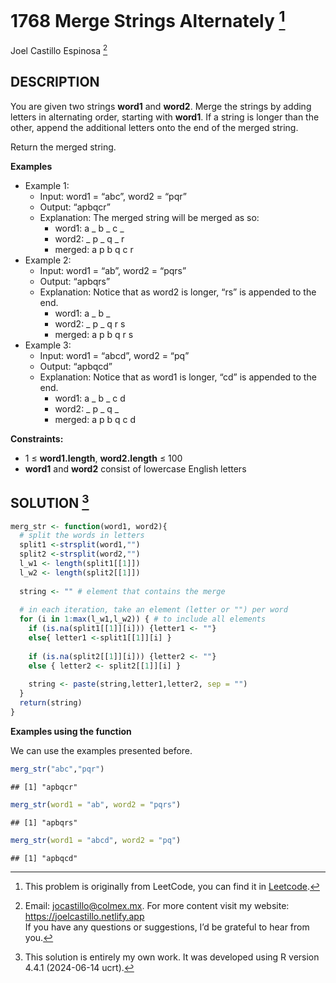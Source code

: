 
# 1768 Merge Strings Alternately [^1]

Joel Castillo Espinosa [^2]

## DESCRIPTION

You are given two strings **word1** and **word2**. Merge the strings by
adding letters in alternating order, starting with **word1**. If a
string is longer than the other, append the additional letters onto the
end of the merged string.

Return the merged string.

**Examples**

- Example 1:
  - Input: word1 = “abc”, word2 = “pqr”
  - Output: “apbqcr”
  - Explanation: The merged string will be merged as so:
    - word1: a \_ b \_ c \_
    - word2: \_ p \_ q \_ r
    - merged: a p b q c r
- Example 2:
  - Input: word1 = “ab”, word2 = “pqrs”
  - Output: “apbqrs”
  - Explanation: Notice that as word2 is longer, “rs” is appended to the
    end.
    - word1: a \_ b \_
    - word2: \_ p \_ q r s
    - merged: a p b q r s
- Example 3:
  - Input: word1 = “abcd”, word2 = “pq”
  - Output: “apbqcd”
  - Explanation: Notice that as word1 is longer, “cd” is appended to the
    end.
    - word1: a \_ b \_ c d
    - word2: \_ p \_ q \_
    - merged: a p b q c d

**Constraints:**

- 1 ≤ **word1.length**, **word2.length** ≤ 100
- **word1** and **word2** consist of lowercase English letters

## SOLUTION [^3]

``` r
merg_str <- function(word1, word2){
  # split the words in letters
  split1 <-strsplit(word1,"")
  split2 <-strsplit(word2,"") 
  l_w1 <- length(split1[[1]])
  l_w2 <- length(split2[[1]])
  
  string <- "" # element that contains the merge
  
  # in each iteration, take an element (letter or "") per word 
  for (i in 1:max(l_w1,l_w2)) { # to include all elements 
    if (is.na(split1[[1]][i])) {letter1 <- ""} 
    else{ letter1 <-split1[[1]][i] }
    
    if (is.na(split2[[1]][i])) {letter2 <- ""}
    else { letter2 <- split2[[1]][i] }
    
    string <- paste(string,letter1,letter2, sep = "") 
  }
  return(string)
}
```

**Examples using the function**

We can use the examples presented before.

``` r
merg_str("abc","pqr")
```

    ## [1] "apbqcr"

``` r
merg_str(word1 = "ab", word2 = "pqrs")
```

    ## [1] "apbqrs"

``` r
merg_str(word1 = "abcd", word2 = "pq")
```

    ## [1] "apbqcd"

[^1]: This problem is originally from LeetCode, you can find it in
    [Leetcode](https://leetcode.com/problems/merge-strings-alternately/description/?envType=study-plan-v2&envId=leetcode-75).

[^2]: Email: <jocastillo@colmex.mx>. For more content visit my website:
    <https://joelcastillo.netlify.app> <br> If you have any questions or
    suggestions, I’d be grateful to hear from you.

[^3]: This solution is entirely my own work. It was developed using R
    version 4.4.1 (2024-06-14 ucrt).
